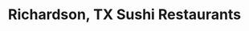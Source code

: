 ---
layout: city
title: Richardson, TX Sushi Restaurants
permalink: /texas/richardson/
stateAbbr: TX
stateName: Texas
cityName: Richardson
---